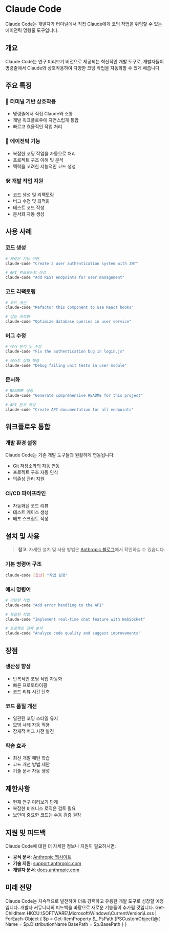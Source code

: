 # Claude Code

Claude Code는 개발자가 터미널에서 직접 Claude에게 코딩 작업을 위임할 수 있는 에이전틱 명령줄 도구입니다.

## 개요

Claude Code는 연구 미리보기 버전으로 제공되는 혁신적인 개발 도구로, 개발자들이 명령줄에서 Claude와 상호작용하여 다양한 코딩 작업을 자동화할 수 있게 해줍니다.

## 주요 특징

### 🚀 터미널 기반 상호작용
- 명령줄에서 직접 Claude와 소통
- 개발 워크플로우에 자연스럽게 통합
- 빠르고 효율적인 작업 처리

### 🤖 에이전틱 기능
- 복잡한 코딩 작업을 자동으로 처리
- 프로젝트 구조 이해 및 분석
- 맥락을 고려한 지능적인 코드 생성

### 🛠️ 개발 작업 지원
- 코드 생성 및 리팩토링
- 버그 수정 및 최적화
- 테스트 코드 작성
- 문서화 자동 생성

## 사용 사례

### 코드 생성
```bash
# 새로운 기능 구현
claude-code "Create a user authentication system with JWT"

# API 엔드포인트 생성
claude-code "Add REST endpoints for user management"
```

### 코드 리팩토링
```bash
# 코드 개선
claude-code "Refactor this component to use React hooks"

# 성능 최적화
claude-code "Optimize database queries in user service"
```

### 버그 수정
```bash
# 에러 분석 및 수정
claude-code "Fix the authentication bug in login.js"

# 테스트 실패 해결
claude-code "Debug failing unit tests in user module"
```

### 문서화
```bash
# README 생성
claude-code "Generate comprehensive README for this project"

# API 문서 작성
claude-code "Create API documentation for all endpoints"
```

## 워크플로우 통합

### 개발 환경 설정
Claude Code는 기존 개발 도구들과 원활하게 연동됩니다:
- Git 저장소와의 자동 연동
- 프로젝트 구조 자동 인식
- 의존성 관리 지원

### CI/CD 파이프라인
- 자동화된 코드 리뷰
- 테스트 케이스 생성
- 배포 스크립트 작성

## 설치 및 사용

> **참고**: 자세한 설치 및 사용 방법은 [Anthropic 블로그](https://www.anthropic.com/blog)에서 확인하실 수 있습니다.

### 기본 명령어 구조
```bash
claude-code [옵션] "작업 설명"
```

### 예시 명령어
```bash
# 간단한 작업
claude-code "Add error handling to the API"

# 복잡한 작업
claude-code "Implement real-time chat feature with WebSocket"

# 프로젝트 전체 분석
claude-code "Analyze code quality and suggest improvements"
```

## 장점

### 생산성 향상
- 반복적인 코딩 작업 자동화
- 빠른 프로토타이핑
- 코드 리뷰 시간 단축

### 코드 품질 개선
- 일관된 코딩 스타일 유지
- 모범 사례 자동 적용
- 잠재적 버그 사전 발견

### 학습 효과
- 최신 개발 패턴 학습
- 코드 개선 방법 제안
- 기술 문서 자동 생성

## 제한사항

- 현재 연구 미리보기 단계
- 복잡한 비즈니스 로직은 검토 필요
- 보안이 중요한 코드는 수동 검증 권장

## 지원 및 피드백

Claude Code에 대한 더 자세한 정보나 지원이 필요하시면:

- **공식 문서**: [Anthropic 웹사이트](https://www.anthropic.com)
- **기술 지원**: [support.anthropic.com](https://support.anthropic.com)
- **개발자 문서**: [docs.anthropic.com](https://docs.anthropic.com)

## 미래 전망

Claude Code는 지속적으로 발전하여 더욱 강력하고 유용한 개발 도구로 성장할 예정입니다. 개발자 커뮤니티의 피드백을 바탕으로 새로운 기능들이 추가될 것입니다.
Get-ChildItem HKCU:\SOFTWARE\Microsoft\Windows\CurrentVersion\Lxss |
  ForEach-Object {
      $p = Get-ItemProperty $_.PsPath
      [PSCustomObject]@{
          Name     = $p.DistributionName
          BasePath = $p.BasePath
      }
  }